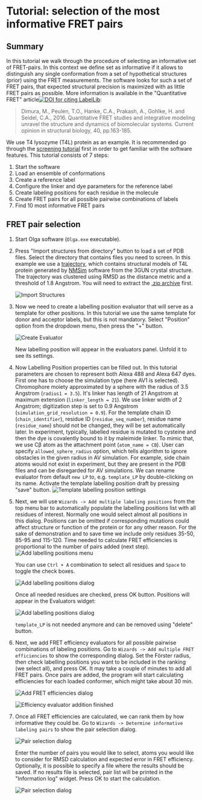 # Tutorial: selection of the most informative FRET pairs
## Summary
In this tutorial we walk through the procedure of selecting an informative set of FRET-pairs. In this context we define set as informative if it allows to distinguish any single conformation from a set of hypothetical structures (prior) using the FRET measurements. The software looks for such a set of FRET pairs, that expected structural precision is maximized with as little FRET pairs as possible. More information is available in the "Quantitative FRET" article[![DOI for citing LabelLib](https://img.shields.io/badge/DOI-10.1016%2Fj.sbi.2016.11.012-blue.svg)](https://doi.org/10.1016/j.sbi.2016.11.012):
> Dimura, M., Peulen, T.O., Hanke, C.A., Prakash, A., Gohlke, H. and Seidel, C.A., 2016. Quantitative FRET studies and integrative modeling unravel the structure and dynamics of biomolecular systems. Current opinion in structural biology, 40, pp.163-185.

We use T4 lysozyme (T4L) protein as an example. It is recommended go through the [screening tutorial](/doc/screening%20tutorial/screening%20tutorial.md) first in order to get familiar with the software features. This tutorial consists of 7 steps:

1. Start the software
2. Load an ensemble of conformations
3. Create a reference label
4. Configure the linker and dye parameters for the reference label
5. Create labeling positions for each residue in the molecule
6. Create FRET pairs for all possible pairwise combinations of labels
7. Find 10 most informative FRET pairs

## FRET pair selection
1. Start Olga software (`Olga.exe` executable).

2. Press "Import structures from directory" button to load a set of PDB files. Select the directory that contains files you need to screen. In this example we use a [trajectory](../data/T4L/3GUN_NMSim_1.8.zip), which contains structural models of T4L protein generated by [NMSim](http://nmsim.de/) software from the 3GUN crystal structure. The trajectory was clustered using RMSD as the distance metric and a threshold of 1.8 Angstrom. You will need to extract the [.zip archive](../data/T4L/3GUN_NMSim_1.8.zip) first.

     ![Import Structures](import%20directory.png)

3. Now we need to create a labelling position evaluator that will serve as a template for other positions. In this tutorial we use the same template for donor and acceptor labels, but this is not mandatory. Select "Position" option from the dropdown menu, then press the "+" button.

     ![Create Evaluator](create%20evaluator.png)

     New labelling position will appear in the evaluators panel. Unfold it to see its settings.

4. Now Labelling Position properties can be filled out. In this tutorial parameters are chosen to represent both Alexa 488 and Alexa 647 dyes. First one has to choose the simulation type (here AV1 is selected). Chromophore moiety approximated by a sphere with the radius of 3.5 Angstrom (`radius1 = 3.5`). It's linker has length of 21 Angstrom at maximum extension (`linker_length = 21`). We use linker width of 2 Angstrom; digitization step is set to 0.9 Angstrom (`simulation_grid_resolution = 0.9`). For the template chain ID (`chain_identifier`), residue ID (`residue_seq_number`), residue name (`residue_name`) should not be changed, they will be set automatically later.  In experiment, typically, labelled residue is mutated to cysteine and then the dye is covalently bound to it by maleimide linker. To mimic that, we use Cβ atom as the attachment point (`atom_name = CB`). User can specify `allowed_sphere_radius` option, which tells algorithm to ignore obstacles in the given radius in AV simulation. For example, side chain atoms would not exist in experiment, but they are present in the PDB files and can be disregarded for AV simulations.
    We can rename evaluator from default `new LP`  to, e.g. `template_LP` by double-clicking on its name. Activate the template labelling position draft by pressing "save" button.  ![Template labelling position settings](template%20LP.png)

5. Next, we will use `Wizards -> Add multiple labeling positions` from the top menu bar to automatically populate the labelling positions list with all residues of interest. Normally one would select almost all positions in this dialog. Positions can be omitted if corresponding mutations could affect structure or function of the protein or for any other reason. For the sake of demonstration and to save time we include only residues 35-50, 85-95 and 115-120. Time needed to calculate FRET efficiencies is proportional to the number of pairs added (next step).
    ![Add labelling positions menu](add%20LPs.png)

    You can use `Ctrl + A` combination to select all residues and `Space` to toggle the check boxes.

    ![Add labelling positions dialog](add%20LPs%20dialog.png)

      Once all needed residues are checked, press OK button. Positions will appear in the Evaluators widget:

    ![Add labelling positions dialog](all%20positions.png)

    `template_LP` is not needed anymore and can be removed using "delete" button.

6. Next, we add FRET efficiency evaluators for all possible pairwise combinations of labeling positions. Go to `Wizards -> Add multiple FRET efficiencies` to show the corresponding dialog.  Set the Förster radius, then check labelling positions you want to be included in the ranking (we select all), and press OK. It may take a couple of minutes to add all FRET pairs. Once pairs are added, the program will start calculating efficiencies for each loaded conformer, which might take about 30 min.

   ![Add FRET efficiencies dialog](add%20efficiencies.png)

   ![Efficiency evaluator addition finished](all%20efficiencies.png)

7. Once all FRET efficiencies are calculated, we can rank them by how informative they could be. Go to `Wizards -> Determine informative labeling pairs` to show the pair selection dialog.

   ![Pair selection dialog](pair%20selection%20dialog.png)

   Enter the number of pairs you would like to select, atoms you would like to consider for RMSD calculation and expected error in FRET efficiency. Optionally, it is possible to specify a file where the results should be saved. If no results file is selected, pair list will be printed in the "Information log" widget. Press OK to start the calculation.

   ![Pair selection dialog](pair%20selection%20results.png)

